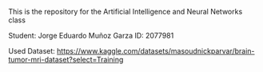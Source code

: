 This is the repository for the Artificial Intelligence and Neural Networks class

Student: Jorge Eduardo Muñoz Garza
ID: 2077981

Used Dataset: https://www.kaggle.com/datasets/masoudnickparvar/brain-tumor-mri-dataset?select=Training 
